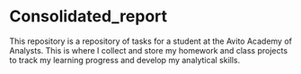 # Consolidated_report
This repository is a repository of tasks for a student at the Avito Academy of Analysts. This is where I collect and store my homework and class projects to track my learning progress and develop my analytical skills.
